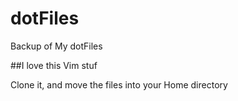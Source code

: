 # dotFiles
Backup of My dotFiles

##I love this Vim stuf

Clone it, and move the files into your Home directory
